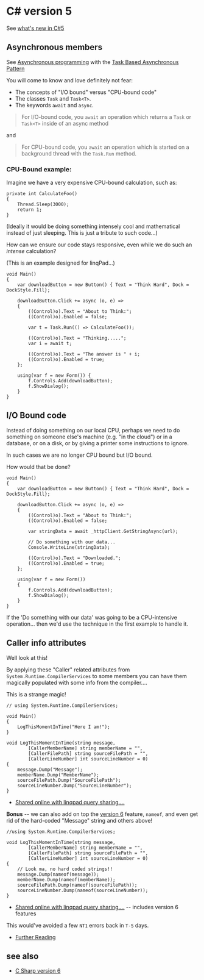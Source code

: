 ﻿# C# version 5

See [what's new in C#5](https://docs.microsoft.com/en-us/dotnet/csharp/whats-new/csharp-version-history#c-version-50)

## Asynchronous members

See [Asynchronous programming](https://docs.microsoft.com/en-us/dotnet/csharp/async) with the [Task Based Asynchronous Pattern](https://docs.microsoft.com/en-us/dotnet/standard/asynchronous-programming-patterns/task-based-asynchronous-pattern-tap)

You will come to know and love definitely not fear:

* The concepts of "I/O bound" versus "CPU-bound code"
* The classes `Task` and `Task<T>`.
* The keywords `await` and `async`.

> For I/O-bound code, you `await` an operation which returns a `Task` or `Task<T>` inside of an async method

and

> For CPU-bound code, you `await` an operation which is started on a background thread with the `Task.Run` method.

### CPU-Bound example:

Imagine we have a very expensive CPU-bound calculation, such as:

	private int CalculateFoo()
	{
		Thread.Sleep(3000);
		return 1;
	}

(Ideally it would be doing something intensely cool and mathematical instead of just sleeping. This is just a tribute to such code...)

How can we ensure our code stays responsive, even while we do such an *intense* calculation?

(This is an example designed for linqPad...)

	void Main()
	{
		var downloadButton = new Button() { Text = "Think Hard", Dock = DockStyle.Fill};

		downloadButton.Click += async (o, e) =>
		{
			((Control)o).Text = "About to Think:";
			((Control)o).Enabled = false;

			var t = Task.Run(() => CalculateFoo());

			((Control)o).Text = "Thinking.....";
			var i = await t;

			((Control)o).Text = "The answer is " + i;
			((Control)o).Enabled = true;
		};

		using(var f = new Form()) {
			f.Controls.Add(downloadButton);
			f.ShowDialog();
		}
	}

## I/O Bound code

Instead of doing something on our local CPU, perhaps we need to do something on someone else's machine (e.g. "in the cloud") or in a database, or on a disk, or by giving a printer some instructions to ignore.

In such cases we are no longer CPU bound but I/O bound.

How would that be done?

	void Main()
	{
		var downloadButton = new Button() { Text = "Think Hard", Dock = DockStyle.Fill};

		downloadButton.Click += async (o, e) =>
		{
			((Control)o).Text = "About to Think:";
			((Control)o).Enabled = false;

			var stringData = await _httpClient.GetStringAsync(url);

			// Do something with our data...
			Console.WriteLine(stringData);

			((Control)o).Text = "Downloaded.";
			((Control)o).Enabled = true;
		};

		using(var f = new Form())
		{
			f.Controls.Add(downloadButton);
			f.ShowDialog();
		}
	}

If the 'Do something with our data' was going to be a CPU-intensive operation... then we'd use the technique in the first example to handle it.

## Caller info attributes

Well look at this!

By applying these "Caller" related attributes from `System.Runtime.CompilerServices` to some members you can have them magically populated with some info from the compiler....

This is a strange magic!

	// using System.Runtime.CompilerServices;

	void Main()
	{
		LogThisMomentInTime("Here I am!");
	}

	void LogThisMomentInTime(string message,
			[CallerMemberName] string memberName = "",
			[CallerFilePath] string sourceFilePath = "",
			[CallerLineNumber] int sourceLineNumber = 0)
	{
		message.Dump("Message");
		memberName.Dump("MemberName");
		sourceFilePath.Dump("SourceFilePath");
		sourceLineNumber.Dump("SourceLineNumber");
	}

- [Shared online with linqpad query sharing....](http://share.linqpad.net/dul59u.linq)

**Bonus** -- we can also add on top the [version 6](version6.md) feature, `nameof`, and even get rid of the hard-coded "Message" string and others above!

	//using System.Runtime.CompilerServices;

	void LogThisMomentInTime(string message,
			[CallerMemberName] string memberName = "",
			[CallerFilePath] string sourceFilePath = "",
			[CallerLineNumber] int sourceLineNumber = 0)
	{
		// Look ma, no hard coded strings!!
		message.Dump(nameof(message));
		memberName.Dump(nameof(memberName));
		sourceFilePath.Dump(nameof(sourceFilePath));
		sourceLineNumber.Dump(nameof(sourceLineNumber));
	}

- [Shared online with linqpad query sharing....](http://share.linqpad.net/59a2ti.linq) -- includes version 6 features

This would've avoided a few `NT1` errors back in `T-S` days.

- [Further Reading](https://docs.microsoft.com/en-us/dotnet/csharp/programming-guide/concepts/caller-information)




## see also

- [C Sharp version 6](version6.md)